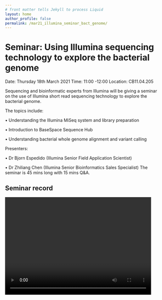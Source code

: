 ```yaml
---
# front matter tells Jekyll to process Liquid
layout: home
author_profile: false
permalink: /mar21_illumina_seminar_bact_genome/
---
```

<h1> Seminar: Using Illumina sequencing technology to explore the bacterial genome </h1>

Date: Thursday 18th March 2021
Time: 11:00 -12:00
Location: CB11.04.205

Sequencing and bioinformatic experts from Illumina will be giving a seminar on the use of Illumina short read sequencing technology to explore the bacterial genome.

The topics include:

•	Understanding the Illumina MiSeq system and library preparation

•	Introduction to BaseSpace Sequence Hub

•	Understanding bacterial whole genome alignment and variant calling

Presenters:

•	Dr Bjorn Espedido (Illumina Senior Field Application Scientist)

•	Dr Zhiliang Chen (Illumina Senior Bioinformatics Sales Specialist)
The seminar is 45 mins long with 15 mins Q&A.

<h2> Seminar record </h2>

<video width="480" height="320" controls="controls">
  <source src="assets/files/mar21_seminar_video_1920x1080.mp4" type="video/mp4">
</video>
